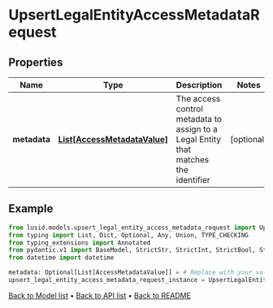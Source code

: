 # UpsertLegalEntityAccessMetadataRequest

## Properties
Name | Type | Description | Notes
------------ | ------------- | ------------- | -------------
**metadata** | [**List[AccessMetadataValue]**](AccessMetadataValue.md) | The access control metadata to assign to a Legal Entity that matches the identifier | [optional] 
## Example

```python
from lusid.models.upsert_legal_entity_access_metadata_request import UpsertLegalEntityAccessMetadataRequest
from typing import List, Dict, Optional, Any, Union, TYPE_CHECKING
from typing_extensions import Annotated
from pydantic.v1 import BaseModel, StrictStr, StrictInt, StrictBool, StrictFloat, StrictBytes, Field, validator, ValidationError, conlist, constr
from datetime import datetime

metadata: Optional[List[AccessMetadataValue]] = # Replace with your value
upsert_legal_entity_access_metadata_request_instance = UpsertLegalEntityAccessMetadataRequest(metadata=metadata)

```

[Back to Model list](../README.md#documentation-for-models) &#8226; [Back to API list](../README.md#documentation-for-api-endpoints) &#8226; [Back to README](../README.md)

